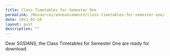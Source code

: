 ```yaml
---
title: Class Timetables for Semester One
permalink: /Resources/announcements/class-timetables-for-semester-one/
date: 2021-01-16
layout: post
description: ""
---
```

Dear SGSIANS, the Class Timetables for Semester One are ready for download.
